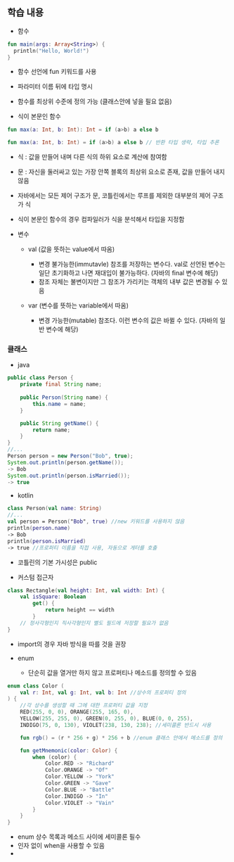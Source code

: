 ## 학습 내용

* 함수

```kotlin
fun main(args: Array<String>) {
  println("Hello, World!")
}
```
  * 함수 선언에 fun 키워드를 사용
  * 파라미터 이름 뒤에 타입 명시
  * 함수를 최상위 수준에 정의 가능 (클래스안에 넣을 필요 없음)
  
* 식이 본문인 함수
```kotlin
fun max(a: Int, b: Int): Int = if (a>b) a else b

fun max(a: Int, b: Int) = if (a>b) a else b // 반환 타입 생략, 타입 추론
```
  * 식 : 값을 만들어 내며 다른 식의 하위 요소로 계산에 참여함
  * 문 : 자신을 둘러싸고 있는 가장 안쪽 블록의 최상위 요소로 존재, 값을 만들어 내지 않음
  * 자바에서는 모든 제어 구조가 문, 코틀린에서는 루프를 제외한 대부분의 제어 구조가 식
  * 식이 본문인 함수의 경우 컴파일러가 식을 분석해서 타입을 지정함
  
* 변수
  * val (값을 뜻하는 value에서 따옴)
    * 변경 불가능한(immutavle) 참조를 저장하는 변수다. val로 선언된 변수는 일단 초기화하고 나면 재대입이 불가능하다. (자바의 final 변수에 해당)
    * 참조 자체는 불변이지만 그 참조가 가리키는 객체의 내부 값은 변경될 수 있음
    
  * var (변수를 뜻하는 variable에서 따옴)
    * 변경 가능한(mutable) 참조다. 이런 변수의 값은 바뀔 수 있다. (자바의 일반 변수에 해당)
  
### 클래스

* java
```Java
public class Person {
	private final String name;
	
	public Person(String name) {
		this.name = name;
	}

	public String getName() {
		return name;
	}
}
//...
Person person = new Person("Bob", true);
System.out.println(person.getName());
-> Bob
System.out.println(person.isMarried());
-> true
```

* kotlin
```kotlin
class Person(val name: String)
//...
val person = Person("Bob", true) //new 키워드를 사용하지 않음
println(person.name)
-> Bob
println(person.isMarried)
-> true //프로퍼티 이름을 직접 사용, 자동으로 게터를 호출
```
  * 코틀린의 기본 가시성은 public

* 커스텀 접근자
```kotlin
class Rectangle(val height: Int, val width: Int) {
	val isSquare: Boolean
		get() {
			return height == width
		}
	// 정사각형인지 직사각형인지 별도 필드에 저장할 필요가 없음
}
```
* import의 경우 자바 방식을 따를 것을 권장

* enum
  * 단순히 값을 열거만 하지 않고 프로퍼티나 메소드를 정의할 수 있음
```kotlin
enum class Color (
    val r: Int, val g: Int, val b: Int //상수의 프로퍼티 정의
) {
    //각 상수를 생성할 때 그에 대한 프로퍼티 값을 지정
    RED(255, 0, 0), ORANGE(255, 165, 0),
    YELLOW(255, 255, 0), GREEN(0, 255, 0), BLUE(0, 0, 255),
    INDIGO(75, 0, 130), VIOLET(238, 130, 238); //세미콜론 반드시 사용

    fun rgb() = (r * 256 + g) * 256 + b //enum 클래스 안에서 메소드를 정의

    fun getMnemonic(color: Color) {
        when (color) {
            Color.RED -> "Richard"
            Color.ORANGE -> "Of"
            Color.YELLOW -> "York"
            Color.GREEN -> "Gave"
            Color.BLUE -> "Battle"
            Color.INDIGO -> "In"
            Color.VIOLET -> "Vain"
        }
    }
}
```
  * enum 상수 목록과 메소드 사이에 세미콜론 필수
  * 인자 없이 when을 사용할 수 있음
  * 

